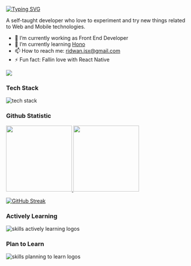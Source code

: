 <!--
**rdnsan/rdnsan** is a ✨ _special_ ✨ repository because its `README.md` (this file) appears on your GitHub profile.

Here are some ideas to get you started:

- 🔭 I’m currently working on ...
- 🌱 I’m currently learning ...
- 👯 I’m looking to collaborate on ...
- 🤔 I’m looking for help with ...
- 💬 Ask me about ...
- 📫 How to reach me: ...
- 😄 Pronouns: ...
- ⚡ Fun fact: ...
-->

<!-- ### Hi, I'm Ridwan Ikhsan 👋 -->

[![Typing SVG](https://readme-typing-svg.demolab.com?font=Inter&weight=500&duration=4000&pause=1000&color=58A6FF&vCenter=true&width=435&lines=Hi%2C+I'm+Ridwan+Ikhsan+%F0%9F%91%8B)](https://git.io/typing-svg)

A self-taught developer who love to experiment and try new things related to Web and Mobile technologies.

- 🔭 I’m currently working as Front End Developer
- 🌱 I’m currently learning [Hono](https://hono.dev)
- 📫 How to reach me: <a href="mailto:ridwan.jsx@gmail.com">ridwan.jsx@gmail.com</a>
- ⚡ Fun fact: Fallin love with React Native

![](https://komarev.com/ghpvc/?username=rdnsan&color=1abc9d&label=PROFILE+VIEWS)

### Tech Stack
<!--   <a href="#"><img align="left" alt="JavaScript" title="JavaScript" width="21px" src="https://upload.wikimedia.org/wikipedia/commons/9/99/Unofficial_JavaScript_logo_2.svg" /></a>
  <a href="https://www.typescriptlang.org/"><img align="left" alt="TypeScript" title="TypeScript" width="21px" src="https://www.typescriptlang.org/favicon-32x32.png?v=8944a05a8b601855de116c8a56d3b3ae" /></a>
  <a href="https://nodejs.org/"><img align="left" alt="NodeJS" title="NodeJS" width="21px" src="https://seeklogo.com/images/N/nodejs-logo-FBE122E377-seeklogo.com.png" /></a>
  <a href="https://reactjs.org/"><img align="left" alt="React" title="React" width="21px" src="https://cdn.worldvectorlogo.com/logos/react-2.svg" /></a>
  <a href="https://nextjs.org/"><img align="left" alt="Next" title="Next (React SSR Framework)" width="21px" src="https://iconape.com/wp-content/files/gm/82643/svg/next-js.svg" /></a>
  <a href="https://www.mongodb.com/"><img align="left" alt="MongoDB" title="MongoDB" width="21px" src="https://www.mongodb.com/assets/images/global/favicon.ico" /></a>
  <br> -->

<img src="https://skillicons.dev/icons?i=js,ts,nodejs,bun,deno,react,nextjs,redux,vite,vitest,jest,mongodb,firebase,sentry,emotion,materialui,tailwind" alt="tech stack"> <br> 

### Github Statistic
<p align="left">
<a href="https://github.com/rdnsan">
  <img height="180em" src="https://github-readme-stats-eight-theta.vercel.app/api?username=rdnsan&show_icons=true&theme=radical&include_all_commits=true&count_private=true"/>
  <img height="180em" src="https://github-readme-stats-eight-theta.vercel.app/api/top-langs/?username=rdnsan&layout=compact&langs_count=8&theme=radical"/>
</a>
</p>

[![GitHub Streak](https://streak-stats.demolab.com?user=rdnsan&theme=radical)](https://git.io/streak-stats)

<div align="left">
  <h3> 
    <strong>Actively Learning</strong>
  </h3>
  <img src="https://skillicons.dev/icons?i=kotlin,swift,gradle,deno,figma,docker" alt="skills actively learning logos"> <br> 
  <h3>
    <strong> Plan to Learn </strong>
  </h3>
  <img src="https://skillicons.dev/icons?i=postgres" alt="skills planning to learn logos">
</div>

